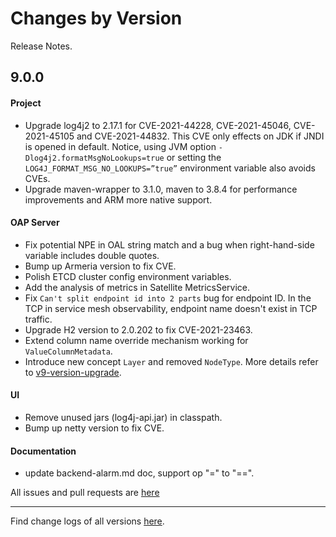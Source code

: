 Changes by Version
==================
Release Notes.

9.0.0
------------------

#### Project

* Upgrade log4j2 to 2.17.1 for CVE-2021-44228, CVE-2021-45046, CVE-2021-45105 and CVE-2021-44832. This CVE only effects
  on JDK if JNDI is opened in default. Notice, using JVM option `-Dlog4j2.formatMsgNoLookups=true` or setting
  the `LOG4J_FORMAT_MSG_NO_LOOKUPS=”true”` environment variable also avoids CVEs.
* Upgrade maven-wrapper to 3.1.0, maven to 3.8.4 for performance improvements and ARM more native support.

#### OAP Server

* Fix potential NPE in OAL string match and a bug when right-hand-side variable includes double quotes.
* Bump up Armeria version to fix CVE.
* Polish ETCD cluster config environment variables.
* Add the analysis of metrics in Satellite MetricsService.
* Fix `Can't split endpoint id into 2 parts` bug for endpoint ID. In the TCP in service mesh observability, endpoint
  name doesn't exist in TCP traffic.
* Upgrade H2 version to 2.0.202 to fix CVE-2021-23463.
* Extend column name override mechanism working for `ValueColumnMetadata`.
* Introduce new concept `Layer` and removed `NodeType`. More details refer to [v9-version-upgrade](https://skywalking.apache.org/docs/main/latest/en/faq/v9-version-upgrade/).

#### UI

* Remove unused jars (log4j-api.jar) in classpath.
* Bump up netty version to fix CVE.

#### Documentation

* update backend-alarm.md doc, support op "=" to "==".

All issues and pull requests are [here](https://github.com/apache/skywalking/milestone/112?closed=1)

------------------
Find change logs of all versions [here](changes).
